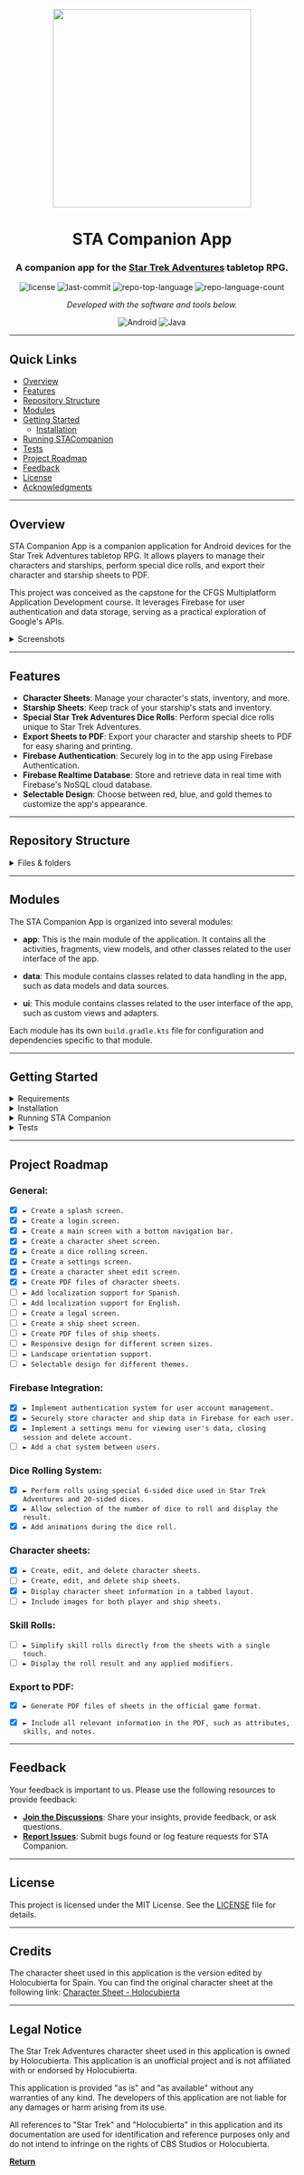 <p align="center">
  <img src="images/stacompanion_blue_rounded.png" width="350"/>
</p>

<p align="center">
    <h1 align="center">STA Companion App</h1>
</p>
<p align="center">
    <h3 align="center">A companion app for the <a href="https://www.modiphius.net/collections/star-trek-adventures">Star Trek Adventures</a> tabletop RPG.</h3>
</p>
<p align="center">
	<img src="https://img.shields.io/github/license/k3ssdev/STACompanion" alt="license">
	<img src="https://img.shields.io/github/last-commit/k3ssdev/STACompanion" alt="last-commit">
	<img src="https://img.shields.io/github/languages/top/k3ssdev/STACompanion" alt="repo-top-language">
	<img src="https://img.shields.io/github/languages/count/k3ssdev/STACompanion" alt="repo-language-count">
<p align="center">
		<em>Developed with the software and tools below.</em>
</p>
<p align="center">
	<img src="https://img.shields.io/badge/Android-3DDC84?style=for-the-badge&logo=android&logoColor=white" alt="Android">
	<img src="https://img.shields.io/badge/java-%23ED8B00.svg?style=for-the-badge&logo=openjdk&logoColor=black" alt="Java">
</p>
<hr>


##  Quick Links

- [Overview](#overview)
- [Features](#features)
- [Repository Structure](#repository-structure)
- [Modules](#modules)
- [Getting Started](#getting-started)
   - [Installation](#installation)
- [Running STACompanion](#running-stacompanion)
- [Tests](#tests)
- [Project Roadmap](#project-roadmap)
- [Feedback](#feedback)
- [License](#license)
- [Acknowledgments](#acknowledgments)

---

##  Overview

STA Companion App is a companion application for Android devices for the Star Trek Adventures tabletop RPG. It allows players to manage their characters and starships, perform special dice rolls, and export their character and starship sheets to PDF.

This project was conceived as the capstone for the CFGS Multiplatform Application Development course. It leverages Firebase for user authentication and data storage, serving as a practical exploration of Google's APIs.

<details closed>
    <summary>Screenshots</summary>

    </br>

    <div style="display: grid; grid-template-columns: repeat(auto-fit, minmax(200px, 1fr)); gap: 16px;">
        <img src="images/stacompanion_screenshot_1.jpg" alt="Screenshot 1" style="max-height: 200px;">
        <img src="images/stacompanion_screenshot_2.jpg" alt="Screenshot 2" style="max-height: 200px;">
        <img src="images/stacompanion_screenshot_3.jpg" alt="Screenshot 3" style="max-height: 200px;">
    </div>
</details>


---

##  Features

- **Character Sheets**: Manage your character's stats, inventory, and more.
- **Starship Sheets**: Keep track of your starship's stats and inventory.
- **Special Star Trek Adventures Dice Rolls**: Perform special dice rolls unique to Star Trek Adventures.
- **Export Sheets to PDF**: Export your character and starship sheets to PDF for easy sharing and printing.
- **Firebase Authentication**: Securely log in to the app using Firebase Authentication.
- **Firebase Realtime Database**: Store and retrieve data in real time with Firebase's NoSQL cloud database.
- **Selectable Design**: Choose between red, blue, and gold themes to customize the app's appearance.

---



##  Repository Structure

<details closed>
    <summary>Files & folders</summary>

```sh
.
└── STACompanion
    ├── app
    │   ├── build.gradle.kts
    │   ├── proguard-rules.pro
    │   ├── release
    │   │   ├── app-release.aab
    │   │   ├── app-release.apk
    │   │   └── output-metadata.json
    │   ├── src
    │   │   ├── androidTest
    │   │   │   └── java
    │   │   │       └── io
    │   │   │           └── github
    │   │   │               └── k3ssdev
    │   │   │                   └── stacompanion
    │   │   │                       └── ExampleInstrumentedTest.java
    │   │   ├── google-services.json
    │   │   ├── main
    │   │   │   ├── AndroidManifest.xml
    │   │   │   ├── assets
    │   │   │   │   ├── STA_personaje.pdf
    │   │   │   │   └── Stardate81316-aolE.ttf
    │   │   │   ├── ic_launcher-playstore.png
    │   │   │   ├── java
    │   │   │   │   └── io
    │   │   │   │       └── github
    │   │   │   │           └── k3ssdev
    │   │   │   │               └── stacompanion
    │   │   │   │                   ├── data
    │   │   │   │                   │   ├── CharacterFragmentAdapter.java
    │   │   │   │                   │   ├── CharacterSheet.java
    │   │   │   │                   │   ├── SheetSettings.java
    │   │   │   │                   │   └── Starship.java
    │   │   │   │                   ├── LegalActivity.java
    │   │   │   │                   ├── LoginActivity.java
    │   │   │   │                   ├── MainActivity.java
    │   │   │   │                   ├── ui
    │   │   │   │                   │   ├── characters
    │   │   │   │                   │   │   ├── CharactersFragment.java
    │   │   │   │                   │   │   ├── charactersheet
    │   │   │   │                   │   │   │   ├── CharacterSheetFragment.java
    │   │   │   │                   │   │   │   ├── DataTabFragment.java
    │   │   │   │                   │   │   │   ├── OthersFragment.java
    │   │   │   │                   │   │   │   ├── SkillsFragment.java
    │   │   │   │                   │   │   │   └── StatusFragment.java
    │   │   │   │                   │   │   ├── CharacterSheetEditActivity.java
    │   │   │   │                   │   │   └── CharacterSheetViewModel.java
    │   │   │   │                   │   ├── dice
    │   │   │   │                   │   │   ├── DiceFragment.java
    │   │   │   │                   │   │   ├── DiceResultAdapter.java
    │   │   │   │                   │   │   ├── DiceResult.java
    │   │   │   │                   │   │   ├── DiceViewModel.java
    │   │   │   │                   │   │   └── SpaceItemDecoration.java
    │   │   │   │                   │   └── settings
    │   │   │   │                   │       ├── SettingsFragment.java
    │   │   │   │                   │       └── SettingsViewModel.java
    │   │   │   │                   └── util
    │   │   │   │                       └── PdfUtil.java
    │   │   │   └── res
    │   │   │       ├── anim
    │   │   │       │   └── rotate_animation.xml
    │   │   │       ├── drawable
    │   │   │       │   ├── baseline_add_24.xml
    │   │   │       │   ├── baseline_casino_24.xml
    │   │   │       │   ├── baseline_contact_page_24.xml
    │   │   │       │   ├── baseline_delete_forever_24.xml
    │   │   │       │   ├── baseline_edit_24.xml
    │   │   │       │   ├── baseline_manage_accounts_24.xml
    │   │   │       │   ├── baseline_picture_as_pdf_24.xml
    │   │   │       │   ├── baseline_replay_24.xml
    │   │   │       │   ├── baseline_restart_alt_24.xml
    │   │   │       │   ├── baseline_sort_24.xml
    │   │   │       │   ├── custom_edittext.xml
    │   │   │       │   ├── dice20_01.xml
    │   │   │       │   ├── dice20_02.xml
    │   │   │       │   ├── dice20_03.xml
    │   │   │       │   ├── dice20_04.xml
    │   │   │       │   ├── dice20_05.xml
    │   │   │       │   ├── dice20_06.xml
    │   │   │       │   ├── dice20_07.xml
    │   │   │       │   ├── dice20_08.xml
    │   │   │       │   ├── dice20_09.xml
    │   │   │       │   ├── dice20_10.xml
    │   │   │       │   ├── dice20_11.xml
    │   │   │       │   ├── dice20_12.xml
    │   │   │       │   ├── dice20_13.xml
    │   │   │       │   ├── dice20_14.xml
    │   │   │       │   ├── dice20_15.xml
    │   │   │       │   ├── dice20_16.xml
    │   │   │       │   ├── dice20_17.xml
    │   │   │       │   ├── dice20_18.xml
    │   │   │       │   ├── dice20_19.xml
    │   │   │       │   ├── dice20_20.xml
    │   │   │       │   ├── dice6_fail.xml
    │   │   │       │   ├── dice6_special.xml
    │   │   │       │   ├── dice6_success_double.xml
    │   │   │       │   ├── dice6_success.xml
    │   │   │       │   ├── google_icon.png
    │   │   │       │   ├── ic_baseline_person_24.xml
    │   │   │       │   ├── ic_dashboard_black_24dp.xml
    │   │   │       │   ├── ic_email.xml
    │   │   │       │   ├── ic_google.xml
    │   │   │       │   ├── ic_home_black_24dp.xml
    │   │   │       │   ├── ic_launcher_background.xml
    │   │   │       │   ├── ic_launcher_foreground.xml
    │   │   │       │   ├── ic_notifications_black_24dp.xml
    │   │   │       │   ├── ic_search_black_24dp.xml
    │   │   │       │   ├── lock_76.xml
    │   │   │       │   ├── outline_file_save_24.xml
    │   │   │       │   └── rounded_button.xml
    │   │   │       ├── drawable-night
    │   │   │       │   ├── baseline_add_24.xml
    │   │   │       │   ├── baseline_casino_24.xml
    │   │   │       │   ├── baseline_edit_24.xml
    │   │   │       │   ├── baseline_replay_24.xml
    │   │   │       │   ├── dice20_01.xml
    │   │   │       │   ├── dice20_02.xml
    │   │   │       │   ├── dice20_03.xml
    │   │   │       │   ├── dice20_04.xml
    │   │   │       │   ├── dice20_05.xml
    │   │   │       │   ├── dice20_06.xml
    │   │   │       │   ├── dice20_07.xml
    │   │   │       │   ├── dice20_08.xml
    │   │   │       │   ├── dice20_09.xml
    │   │   │       │   ├── dice20_10.xml
    │   │   │       │   ├── dice20_11.xml
    │   │   │       │   ├── dice20_12.xml
    │   │   │       │   ├── dice20_13.xml
    │   │   │       │   ├── dice20_14.xml
    │   │   │       │   ├── dice20_15.xml
    │   │   │       │   ├── dice20_16.xml
    │   │   │       │   ├── dice20_17.xml
    │   │   │       │   ├── dice20_18.xml
    │   │   │       │   ├── dice20_19.xml
    │   │   │       │   ├── dice20_20.xml
    │   │   │       │   ├── dice6_fail.xml
    │   │   │       │   ├── dice6_special.xml
    │   │   │       │   ├── dice6_success_double.xml
    │   │   │       │   ├── dice6_success.xml
    │   │   │       │   ├── ic_baseline_person_24.xml
    │   │   │       │   ├── ic_email.xml
    │   │   │       │   ├── ic_search_black_24dp.xml
    │   │   │       │   ├── lock_76.xml
    │   │   │       │   └── outline_file_save_24.xml
    │   │   │       ├── layout
    │   │   │       │   ├── activity_character_sheet_edit.xml
    │   │   │       │   ├── activity_legal.xml
    │   │   │       │   ├── activity_login.xml
    │   │   │       │   ├── activity_main.xml
    │   │   │       │   ├── character_sheet_item.xml
    │   │   │       │   ├── dice_result_item.xml
    │   │   │       │   ├── fragment_account.xml
    │   │   │       │   ├── fragment_character_sheet.xml
    │   │   │       │   ├── fragment_character.xml
    │   │   │       │   ├── fragment_dice.xml
    │   │   │       │   ├── fragment_tab_sheet_data.xml
    │   │   │       │   ├── fragment_tab_sheet_others.xml
    │   │   │       │   ├── fragment_tab_sheet_skills.xml
    │   │   │       │   └── fragment_tab_sheet_status.xml
    │   │   │       ├── menu
    │   │   │       │   ├── bottom_nav_menu.xml
    │   │   │       │   ├── character_sheet_toolbar_menu_edit.xml
    │   │   │       │   ├── character_sheet_toolbar_menu.xml
    │   │   │       │   ├── dice_menu.xml
    │   │   │       │   └── toolbar_menu.xml
    │   │   │       ├── mipmap-anydpi-v26
    │   │   │       │   ├── ic_launcher_round.xml
    │   │   │       │   └── ic_launcher.xml
    │   │   │       ├── mipmap-hdpi
    │   │   │       │   ├── ic_launcher_foreground.webp
    │   │   │       │   ├── ic_launcher_round.webp
    │   │   │       │   ├── ic_launcher.webp
    │   │   │       │   ├── stacompanion_blue.png
    │   │   │       │   ├── stacompanion_logo2.png
    │   │   │       │   ├── stacompanion_logo.png
    │   │   │       │   ├── stacompanion_red.png
    │   │   │       │   └── stacompanion_yellow.png
    │   │   │       ├── mipmap-mdpi
    │   │   │       │   ├── ic_launcher_foreground.webp
    │   │   │       │   ├── ic_launcher_round.webp
    │   │   │       │   └── ic_launcher.webp
    │   │   │       ├── mipmap-xhdpi
    │   │   │       │   ├── ic_launcher_foreground.webp
    │   │   │       │   ├── ic_launcher_round.webp
    │   │   │       │   └── ic_launcher.webp
    │   │   │       ├── mipmap-xxhdpi
    │   │   │       │   ├── ic_launcher_foreground.webp
    │   │   │       │   ├── ic_launcher_round.webp
    │   │   │       │   └── ic_launcher.webp
    │   │   │       ├── mipmap-xxxhdpi
    │   │   │       │   ├── ic_launcher_foreground.webp
    │   │   │       │   ├── ic_launcher_round.webp
    │   │   │       │   └── ic_launcher.webp
    │   │   │       ├── navigation
    │   │   │       │   └── mobile_navigation.xml
    │   │   │       ├── values
    │   │   │       │   ├── colors.xml
    │   │   │       │   ├── dimens.xml
    │   │   │       │   ├── keys.xml
    │   │   │       │   ├── strings.xml
    │   │   │       │   ├── styles.xml
    │   │   │       │   └── themes.xml
    │   │   │       ├── values-es
    │   │   │       │   └── strings.xml
    │   │   │       ├── values-night
    │   │   │       │   ├── keys.xml
    │   │   │       │   ├── strings.xml
    │   │   │       │   └── themes.xml
    │   │   │       ├── values-v26
    │   │   │       │   ├── strings.xml
    │   │   │       │   └── styles.xml
    │   │   │       └── xml
    │   │   │           ├── backup_rules.xml
    │   │   │           ├── data_extraction_rules.xml
    │   │   │           └── file_paths.xml
    │   │   └── test
    │   │       └── java
    │   │           └── io
    │   │               └── github
    │   │                   └── k3ssdev
    │   │                       └── stacompanion
    │   │                           └── ExampleUnitTest.java
    │   └── stacompanion-a1286-default-rtdb-export.json
    ├── build.gradle.kts
    │   └── wrapper
    │       │          
    │       │           
    │       │           
    │       │          
    │       ├── gradle-wrapper.jar
    │       └── gradle-wrapper.properties
    ├── gradle.properties
    ├── gradlew
    ├── gradlew.bat
    ├── images
    │   ├── stacompanion_blue.png
    │   ├── stacompanion_blue_rounded.png
    │   ├── stacompanion_screenshot_1.jpg
    │   ├── stacompanion_screenshot_2.jpg
    │   └── stacompanion_screenshot_3.jpg
    ├── LICENSE
    ├── local.properties
    ├── README.MD
    ├── settings.gradle.kts
    └── sta_tree.md
```
</details>

---

##  Modules

The STA Companion App is organized into several modules:

- **app**: This is the main module of the application. It contains all the activities, fragments, view models, and other classes related to the user interface of the app.

- **data**: This module contains classes related to data handling in the app, such as data models and data sources.

- **ui**: This module contains classes related to the user interface of the app, such as custom views and adapters.

Each module has its own `build.gradle.kts` file for configuration and dependencies specific to that module.

---

## Getting Started

<details closed>
    <summary>Requirements</summary>

 - Android Studio Hedgehog
 - Android SDK 30
 - Android Build Tools v30.0.3
 - Android Emulator or Android device
 - Android 9.0 (API level 28) or higher
 - Java 8 or higher
 - Kotlin 1.4.32 or higher
 - Firebase Authentication
 - Firebase Realtime Database


 - For PDF generation, you will need to add the `STA_personaje.pdf` file to the `app/src/assets` directory. This file is included in the repository.
 - For dice rolling, you will need to add the `Stardate81316-aolE.ttf` file to the `app/src/assets` directory. This file is included in the repository.
 - For dice rolling, you will need to add the `dice20_01.xml` to `dice20_20.xml` files to the `app/src/drawable` directory. These files are included in the repository.
 - For dice rolling, you will need to add the `dice6_fail.xml`, `dice6_special.xml`, `dice6_success.xml`, and `dice6_success_double.xml` files to the `app/src/drawable` directory. These files are included in the repository.
 - For dice rolling, you will need to add the `rotate_animation.xml` file to the `app/src/anim` directory. This file is included in the repository.


 - For Firebase integration, you will need to create a Firebase project and add the `google-services.json` file to the `app/src` directory. For more information, see [Add Firebase to your Android project](https://firebase.google.com/docs/android/setup).
- You will need to fill in the `keys.xml` file located in the `app/src/res/values` directory with your Firebase server client ID and Firebase database URL. The file should look like this:

```xml
<resources>
    <string name="server_client_id">YOUR_SERVER_CLIENT_ID</string>
    <string name="firebase_database_url">YOUR_FIREBASE_DATABASE_URL</string>
</resources>
```

</details>


<details closed>
    <summary>Installation</summary>

To install the STA Companion App on your local machine for development and testing purposes, follow these steps:

1. **Clone the repository**

   Open your terminal and use the following command to clone the repository:

   ```sh
   git clone https://github.com/k3ssdev/STACompanion.git
    ```
2. **Navigate to the project directory**

   Change your current directory to the project's directory:

   ```sh
   cd STACompanion
   ```
3. **Sync the project**

   Open the project in Android Studio and sync the project with Gradle files. This can be done by clicking on the `Sync Project with Gradle Files` button in the toolbar or by using the `File > Sync Project with Gradle Files` option in the menu.

4. **Build the project**

   Build the project by clicking on the `Build > Make Project` option in the menu or by clicking on the `Make Project` button in the toolbar (the hammer icon).

5. **Run the project**

   Run the app by clicking on the `Run > Run 'app'` option in the menu or by clicking on the `Run` button in the toolbar (the green play icon).

Please note that you need to have Android Studio and the Android SDK installed on your machine. Also, an Android device or emulator is required for running the app.

</details>

<details closed>
    <summary>Running STA Companion</summary>

1. **Select the Run Configuration**

   In Android Studio, select the appropriate run configuration from the dropdown in the toolbar. For most cases, this will be the `app` configuration.

2. **Select the Target Device**

   Click on the `Select Target Device` button in the toolbar (next to the run configuration dropdown). This will open a dialog where you can select an Android device or emulator to run the app on. If you don't have a device connected or an emulator set up, you can create a new Android Virtual Device (AVD) from this dialog.

3. **Run the App**

   Click on the `Run` button in the toolbar (the green play icon). This will build and run the app on the selected device or emulator.

Please note that the app requires Android 9.0 (API level 28) or higher to run.

</details>

<details closed>
    <summary>Tests</summary>

WIP

</details>

---

##  Project Roadmap

### General:

- [X] `► Create a splash screen.`
- [X] `► Create a login screen.`
- [X] `► Create a main screen with a bottom navigation bar.`
- [X] `► Create a character sheet screen.`
- [X] `► Create a dice rolling screen.`
- [X] `► Create a settings screen.`
- [X] `► Create a character sheet edit screen.`
- [X] `► Create PDF files of character sheets.`
- [ ] `► Add localization support for Spanish.`
- [ ] `► Add localization support for English.`
- [ ] `► Create a legal screen.`
- [ ] `► Create a ship sheet screen.`
- [ ] `► Create PDF files of ship sheets.`
- [ ] `► Responsive design for different screen sizes.`
- [ ] `► Landscape orientation support.`
- [ ] `► Selectable design for different themes.`

### Firebase Integration:

- [X] `► Implement authentication system for user account management.`
- [X] `► Securely store character and ship data in Firebase for each user.`
- [X] `► Implement a settings menu for viewing user's data, closing session and delete account.`
- [ ] `► Add a chat system between users.`

### Dice Rolling System:

- [X] `► Perform rolls using special 6-sided dice used in Star Trek Adventures and 20-sided dices.`
- [X] `► Allow selection of the number of dice to roll and display the result.`
- [X] `► Add animations during the dice roll.`

### Character sheets:

- [X] `► Create, edit, and delete character sheets.`
- [ ] `► Create, edit, and delete ship sheets.`
- [X] `► Display character sheet information in a tabbed layout.`
- [ ] `► Include images for both player and ship sheets.`

### Skill Rolls:

- [ ] `► Simplify skill rolls directly from the sheets with a single touch.`
- [ ] `► Display the roll result and any applied modifiers.`

### Export to PDF:

- [X] `► Generate PDF files of sheets in the official game format.`
- [X] `► Include all relevant information in the PDF, such as attributes, skills, and notes.`


---

##  Feedback

Your feedback is important to us. Please use the following resources to provide feedback:

- **[Join the Discussions](https://github.com/k3ssdev/STACompanion/discussions)**: Share your insights, provide feedback, or ask questions.
- **[Report Issues](https://github.com/k3ssdev/STACompanion/issues)**: Submit bugs found or log feature requests for STA Companion.

---

##  License

This project is licensed under the MIT License. See the [LICENSE](LICENSE) file for details.

---

## Credits

The character sheet used in this application is the version edited by Holocubierta for Spain. You can find the original character sheet at the following link: [Character Sheet - Holocubierta](https://holocubierta.com/descargas/rol/STA/STA_personaje.pdf)

---

## Legal Notice

The Star Trek Adventures character sheet used in this application is owned by Holocubierta. This application is an unofficial project and is not affiliated with or endorsed by Holocubierta.

This application is provided "as is" and "as available" without any warranties of any kind. The developers of this application are not liable for any damages or harm arising from its use.

All references to "Star Trek" and "Holocubierta" in this application and its documentation are used for identification and reference purposes only and do not intend to infringe on the rights of CBS Studios or Holocubierta.

[**Return**](##-Quick-Links)
